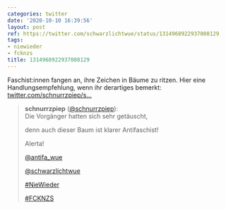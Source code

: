 ```yaml
---
categories: twitter
date: '2020-10-10 16:39:56'
layout: post
ref: https://twitter.com/schwarzlichtwue/status/1314968922937008129
tags:
- niewieder
- fcknzs
title: 1314968922937008129
---
```

Faschist:innen fangen an, ihre Zeichen in Bäume zu ritzen. Hier eine Handlungsempfehlung, wenn ihr derartiges bemerkt: [twitter.com/schnurrzpiep/s…](https://twitter.com/schnurrzpiep/status/1314960332150931458)
> <b>schnurrzpiep</b> ([@schnurrzpiep](https://twitter.com/schnurrzpiep)):  
>Die Vorgänger hatten sich sehr getäuscht,  
>  
>denn auch dieser Baum ist klarer Antifaschist!  
>  
>  
>  
>Alerta!  
>  
>  
>  
>[@antifa_wue](https://twitter.com/antifa_wue)  
>  
>[@schwarzlichtwue](https://twitter.com/schwarzlichtwue)  
>  
>  
>  
>[#NieWieder](/t/niewieder)   
>  
>[#FCKNZS](/t/fcknzs)   


